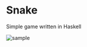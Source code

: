 # Snake

Simple game written in Haskell

![sample](https://raw.github.com/DarthWoz/Snake/master/screenshot.png)